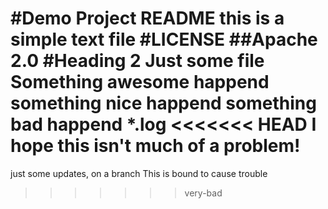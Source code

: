#Demo Project README
this is a simple text file
#LICENSE 
##Apache 2.0
#Heading 2
Just some file
Something awesome happend
something nice happend
something bad happend
*.log
<<<<<<< HEAD
I hope this isn't much of a problem!
=======
just some updates, on a branch
This is bound to cause trouble 
>>>>>>> very-bad
